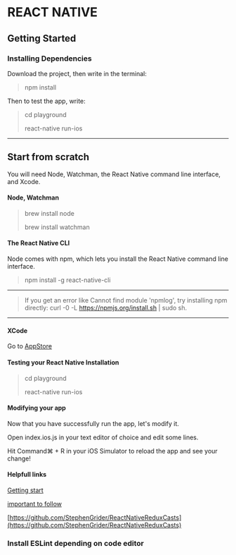# REACT NATIVE

## Getting Started 

### Installing Dependencies

Download the project, then write in the terminal:

> npm install

Then to test the app, write:

>cd playground
>
>react-native run-ios

---

## Start from scratch 

You will need Node, Watchman, the React Native command line interface, and Xcode.

#### Node, Watchman

>  brew install node
>
>  brew install watchman

#### The React Native CLI

Node comes with npm, which lets you install the React Native command line interface.

>npm install -g react-native-cli

---

>If you get an error like Cannot find module 'npmlog', try installing npm directly: curl -0 -L https://npmjs.org/install.sh | sudo sh.

---

#### XCode

Go to [AppStore](https://itunes.apple.com/us/app/xcode/id497799835?mt=12)

#### Testing your React Native Installation

>cd playground
>
>react-native run-ios

#### Modifying your app 
Now that you have successfully run the app, let's modify it.

Open index.ios.js in your text editor of choice and edit some lines.

Hit Command⌘ + R in your iOS Simulator to reload the app and see your change!

#### Helpfull links

[Getting start](https://facebook.github.io/react-native/docs/getting-started.html)

[important to follow](https://github.com/facebook/react-native)

[https://github.com/StephenGrider/ReactNativeReduxCasts](https://github.com/StephenGrider/ReactNativeReduxCasts)


### Install ESLint depending on code editor